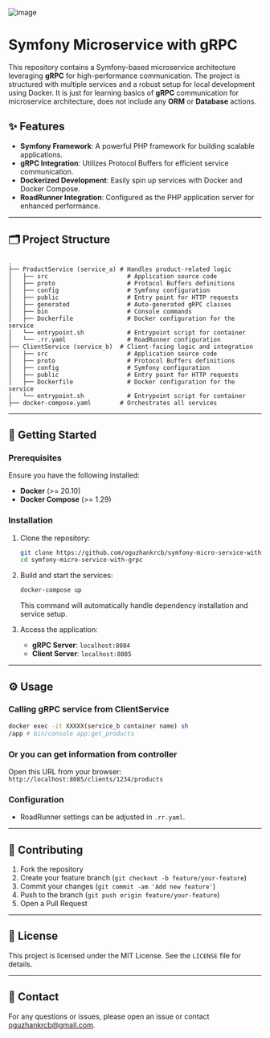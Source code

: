 ![image](https://github.com/user-attachments/assets/e4e8ff14-f745-4c3e-a385-cd5689d0934d)

# Symfony Microservice with gRPC

This repository contains a Symfony-based microservice architecture leveraging **gRPC** for high-performance communication. The project is structured with multiple services and a robust setup for local development using Docker.
It is just for learning basics of **gRPC** communication for microservice architecture, does not include any **ORM** or **Database** actions.

## ✨ Features

- **Symfony Framework**: A powerful PHP framework for building scalable applications.
- **gRPC Integration**: Utilizes Protocol Buffers for efficient service communication.
- **Dockerized Development**: Easily spin up services with Docker and Docker Compose.
- **RoadRunner Integration**: Configured as the PHP application server for enhanced performance.

---

## 🗂️ Project Structure

```
.
├── ProductService (service_a) # Handles product-related logic
│   ├── src                      # Application source code
│   ├── proto                    # Protocol Buffers definitions
│   ├── config                   # Symfony configuration
│   ├── public                   # Entry point for HTTP requests
│   ├── generated                # Auto-generated gRPC classes
│   ├── bin                      # Console commands
│   ├── Dockerfile               # Docker configuration for the service
│   └── entrypoint.sh            # Entrypoint script for container
│   └── .rr.yaml                 # RoadRunner configuration
├── ClientService (service_b)  # Client-facing logic and integration
│   ├── src                      # Application source code
│   ├── proto                    # Protocol Buffers definitions
│   ├── config                   # Symfony configuration
│   ├── public                   # Entry point for HTTP requests
│   ├── Dockerfile               # Docker configuration for the service
│   └── entrypoint.sh            # Entrypoint script for container
├── docker-compose.yaml        # Orchestrates all services
```

---

## 🙌 Getting Started

### Prerequisites

Ensure you have the following installed:

- **Docker** (>= 20.10)
- **Docker Compose** (>= 1.29)

### Installation

1. Clone the repository:
   ```bash
   git clone https://github.com/oguzhankrcb/symfony-micro-service-with-grpc.git
   cd symfony-micro-service-with-grpc
   ```

2. Build and start the services:
   ```bash
   docker-compose up
   ```

   This command will automatically handle dependency installation and service setup.

3. Access the application:
   - **gRPC Server**: `localhost:8084`
   - **Client Server**: `localhost:8085`

---

## ⚙️ Usage

### Calling gRPC service from ClientService

```bash
docker exec -it XXXXX(service_b container name) sh
/app # bin/console app:get_products
```

### Or you can get information from controller

Open this URL from your browser: `http://localhost:8085/clients/1234/products`

### Configuration

- RoadRunner settings can be adjusted in `.rr.yaml`.

---

## 🤝 Contributing

1. Fork the repository
2. Create your feature branch (`git checkout -b feature/your-feature`)
3. Commit your changes (`git commit -am 'Add new feature'`)
4. Push to the branch (`git push origin feature/your-feature`)
5. Open a Pull Request

---

## 📄 License

This project is licensed under the MIT License. See the `LICENSE` file for details.

---

## 📧 Contact

For any questions or issues, please open an issue or contact [oguzhankrcb@gmail.com](mailto:oguzhankrcb@gmail.com).
